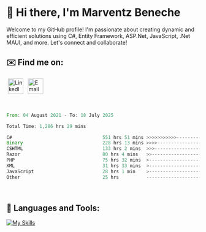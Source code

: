 # 👋 Hi there, I'm Marventz Beneche

Welcome to my GitHub profile! I'm passionate about creating dynamic and efficient solutions using C#, Entity Framework, ASP.Net, JavaScript, .Net MAUI, and more. Let's connect and collaborate!

## ✉️ Find me on:
 <a href="https://linkedin.com/in/benechem" target="_blank" rel="noopener noreferrer"> <img src="https://icons.iconarchive.com/icons/limav/flat-gradient-social/512/Linkedin-icon.png" alt="LinkedIn" height="40" style="vertical-align:top; margin:4px"></a>
 <a href="mailto:info@benechem.co"> <img src="https://icons.iconarchive.com/icons/dtafalonso/android-lollipop/512/Gmail-icon.png" alt="Email" height="40" style="vertical-align:top; margin:4px"></a>
</p>

<br/>
<!--START_SECTION:waka-->

```rust
From: 04 August 2021 - To: 18 July 2025

Total Time: 1,286 hrs 29 mins

C#                                 551 hrs 51 mins >>>>>>>>>>>--------------   42.08 %
Binary                             228 hrs 13 mins >>>>---------------------   17.40 %
CSHTML                             133 hrs 2 mins  >>>----------------------   10.14 %
Razor                              80 hrs 4 mins   >>-----------------------   06.11 %
PHP                                75 hrs 32 mins  >------------------------   05.76 %
XML                                31 hrs 33 mins  >------------------------   02.41 %
JavaScript                         28 hrs 1 min    >------------------------   02.14 %
Other                              25 hrs          -------------------------   01.91 %
```

<!--END_SECTION:waka-->
<br />

## 🧰 Languages and Tools:

[![My Skills](https://skillicons.dev/icons?i=js,html,css,cs,java,php,mysql,dotnet,bootstrap,visualstudio,vscode,androidstudio,azure,xd,wordpress,raspberrypi)](https://skillicons.dev)
<br />


